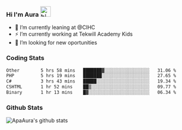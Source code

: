 ### Hi I'm Aura <img src="https://user-images.githubusercontent.com/1303154/88677602-1635ba80-d120-11ea-84d8-d263ba5fc3c0.gif" width="28px" alt="hi">

- 🔭 I’m currently leaning at @CIHC
- ⚡ I’m currently working at Tekwill Academy Kids
- 🤔 I’m looking for new oportunities


### Coding Stats

<!--START_SECTION:waka-->

```txt
Other        5 hrs 58 mins   ███████▓░░░░░░░░░░░░░░░░░   31.06 %
PHP          5 hrs 19 mins   ███████░░░░░░░░░░░░░░░░░░   27.65 %
C#           3 hrs 43 mins   █████░░░░░░░░░░░░░░░░░░░░   19.34 %
CSHTML       1 hr 52 mins    ██▒░░░░░░░░░░░░░░░░░░░░░░   09.77 %
Binary       1 hr 13 mins    █▓░░░░░░░░░░░░░░░░░░░░░░░   06.34 %
```

<!--END_SECTION:waka-->

### Github Stats

![ApaAura's github stats](https://github-readme-stats.vercel.app/api?username=ApaAura&count_private=true&theme=tokyonight&hide=contribs,prs)
